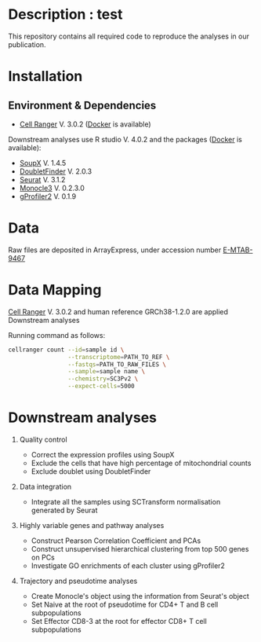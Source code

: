 # Description : test

This repository contains all required code to reproduce the analyses in our publication.



# Installation

## Environment & Dependencies

- [Cell Ranger](https://support.10xgenomics.com/single-cell-gene-expression/software/downloads/latest) V. 3.0.2 ([Docker](https://hub.docker.com/r/jantarika/cellranger_denguetimecourse) is available) 

Downstream analyses use R studio V. 4.0.2 and the packages ([Docker](https://hub.docker.com/r/jantarika/rstudio_denguetimecourse) is available): 

- [SoupX](https://github.com/constantAmateur/SoupX) V. 1.4.5
- [DoubletFinder](https://github.com/chris-mcginnis-ucsf/DoubletFinder) V. 2.0.3
- [Seurat](https://satijalab.org/seurat/) V. 3.1.2
- [Monocle3](https://cole-trapnell-lab.github.io/monocle3/docs/installation/) V. 0.2.3.0
- [gProfiler2](https://biit.cs.ut.ee/gprofiler/page/r) V. 0.1.9



# Data

Raw files are deposited in ArrayExpress, under accession number [E-MTAB-9467](https://www.ebi.ac.uk/arrayexpress/experiments/E-MTAB-9467/)



# Data Mapping 

[Cell Ranger](https://support.10xgenomics.com/single-cell-gene-expression/software/downloads/latest) V. 3.0.2 and human reference GRCh38-1.2.0 are applied Downstream analyses

Running command as follows: 

```bash
cellranger count --id=sample id \
                 --transcriptome=PATH_TO_REF \
                 --fastqs=PATH_TO_RAW_FILES \
                 --sample=sample name \
                 --chemistry=SC3Pv2 \
                 --expect-cells=5000
```



# Downstream analyses

1. Quality control 
   - Correct the expression profiles using SoupX
   - Exclude the cells that have high percentage of mitochondrial counts
   - Exclude doublet using DoubletFinder  

2. Data integration

   - Integrate all the samples using SCTransform normalisation generated by Seurat

3. Highly variable genes and pathway analyses

   - Construct Pearson Correlation Coefficient and PCAs
   - Construct unsupervised hierarchical clustering from top 500 genes on PCs
   - Investigate GO enrichments of each cluster using gProfiler2 

4. Trajectory and pseudotime analyses 

   - Create Monocle's object using the information from Seurat's object 
   - Set Naive at the root of pseudotime for CD4+ T and B cell subpopulations
   - Set Effector CD8-3 at the root for effector CD8+ T cell subpopulations





















